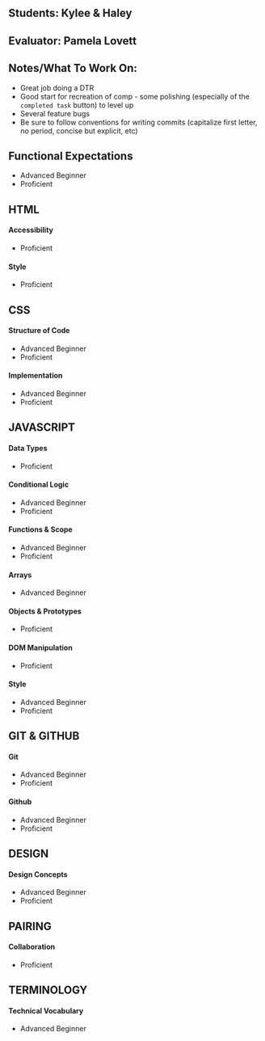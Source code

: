 ## Students: Kylee & Haley
## Evaluator: Pamela Lovett
## Notes/What To Work On:

- Great job doing a DTR
- Good start for recreation of comp - some polishing (especially of the `completed task` button) to level up
- Several feature bugs
- Be sure to follow conventions for writing commits (capitalize first letter, no period, concise but explicit, etc)

## Functional Expectations

* Advanced Beginner  
* Proficient  

## HTML

#### Accessibility

* Proficient  

#### Style

* Proficient  

## CSS

#### Structure of Code

* Advanced Beginner  
* Proficient  

#### Implementation

* Advanced Beginner  
* Proficient  

## JAVASCRIPT

#### Data Types
  
* Proficient  

#### Conditional Logic

* Advanced Beginner  
* Proficient  

#### Functions & Scope

* Advanced Beginner  
* Proficient  

#### Arrays

* Advanced Beginner  

#### Objects & Prototypes
 
* Proficient  

#### DOM Manipulation
 
* Proficient  

#### Style

* Advanced Beginner  
* Proficient  

## GIT & GITHUB

#### Git

* Advanced Beginner  
* Proficient  

#### Github

* Advanced Beginner  
* Proficient  

## DESIGN

#### Design Concepts

* Advanced Beginner  
* Proficient  

## PAIRING

#### Collaboration
 
* Proficient  

## TERMINOLOGY

#### Technical Vocabulary

* Advanced Beginner